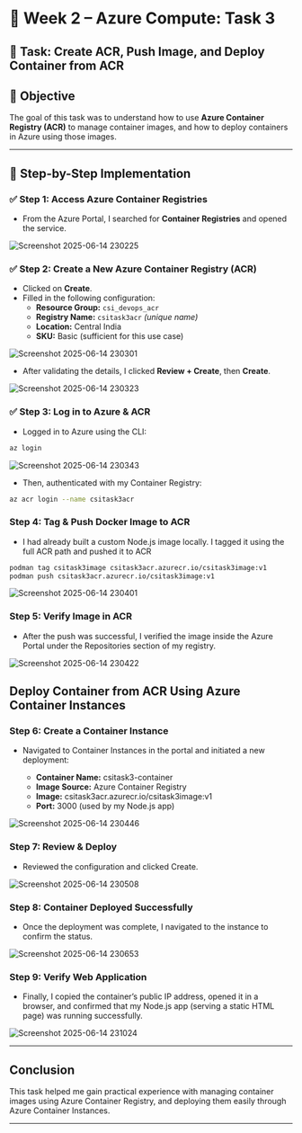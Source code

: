 # 🐳 Week 2 – Azure Compute: Task 3

## 📌 Task: Create ACR, Push Image, and Deploy Container from ACR

## 🎯 Objective

The goal of this task was to understand how to use **Azure Container Registry (ACR)** to manage container images, and how to deploy containers in Azure using those images.

---

## 🧩 Step-by-Step Implementation

### ✅ Step 1: Access Azure Container Registries

- From the Azure Portal, I searched for **Container Registries** and opened the service.

![Screenshot 2025-06-14 230225](https://github.com/user-attachments/assets/8138c098-fc71-4500-b8ec-cb861b4b3224)

### ✅ Step 2: Create a New Azure Container Registry (ACR)

- Clicked on **Create**.
- Filled in the following configuration:
  - **Resource Group:** `csi_devops_acr`
  - **Registry Name:** `csitask3acr` *(unique name)*
  - **Location:** Central India
  - **SKU:** Basic (sufficient for this use case)

![Screenshot 2025-06-14 230301](https://github.com/user-attachments/assets/4e0befa0-1e33-4349-a440-043421cc5c18)


- After validating the details, I clicked **Review + Create**, then **Create**.

![Screenshot 2025-06-14 230323](https://github.com/user-attachments/assets/823bef8a-b14f-46a0-93ca-f688bea8e2d2)

### ✅ Step 3: Log in to Azure & ACR

- Logged in to Azure using the CLI:

```bash
az login
```
![Screenshot 2025-06-14 230343](https://github.com/user-attachments/assets/c622aea3-903b-4660-9dff-aa7c943c0f16)

- Then, authenticated with my Container Registry:

```bash
az acr login --name csitask3acr
```

###  Step 4: Tag & Push Docker Image to ACR

- I had already built a custom Node.js image locally. I tagged it using the full ACR path and pushed it to ACR

```bash
podman tag csitask3image csitask3acr.azurecr.io/csitask3image:v1
podman push csitask3acr.azurecr.io/csitask3image:v1
```
![Screenshot 2025-06-14 230401](https://github.com/user-attachments/assets/793f97ff-fd2f-47ae-ac7c-55f0950ab630)


### Step 5: Verify Image in ACR
- After the push was successful, I verified the image inside the Azure Portal under the Repositories section of my registry.

![Screenshot 2025-06-14 230422](https://github.com/user-attachments/assets/a1fd2fcd-bb57-44c8-9ea8-a0bd49b76fcf)


## Deploy Container from ACR Using Azure Container Instances

### Step 6: Create a Container Instance
- Navigated to Container Instances in the portal and initiated a new deployment:

  - **Container Name:** csitask3-container
  - **Image Source:** Azure Container Registry
  - **Image:** csitask3acr.azurecr.io/csitask3image:v1
  - **Port:** 3000 (used by my Node.js app)

![Screenshot 2025-06-14 230446](https://github.com/user-attachments/assets/56abc516-ff1d-44b3-9e3f-1b1b904b9755)


### Step 7: Review & Deploy
- Reviewed the configuration and clicked Create.

![Screenshot 2025-06-14 230508](https://github.com/user-attachments/assets/0bdd4b28-027e-4715-b623-dfdcdc848d08)


### Step 8: Container Deployed Successfully
- Once the deployment was complete, I navigated to the instance to confirm the status.

![Screenshot 2025-06-14 230653](https://github.com/user-attachments/assets/6ca8e121-f3f1-4bd6-877f-5eb0b8f49bd9)

### Step 9: Verify Web Application
- Finally, I copied the container’s public IP address, opened it in a browser, and confirmed that my Node.js app (serving a static HTML page) was running successfully.

![Screenshot 2025-06-14 231024](https://github.com/user-attachments/assets/cac40f77-29e5-4ffc-9766-0f4e9778510a)


---

## Conclusion

This task helped me gain practical experience with managing container images using Azure Container Registry, and deploying them easily through Azure Container Instances.

---
